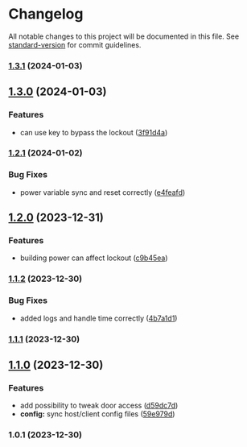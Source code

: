 # Changelog

All notable changes to this project will be documented in this file. See [standard-version](https://github.com/conventional-changelog/standard-version) for commit guidelines.

### [1.3.1](https://github.com/AntoninJuquel/lethal-company-lockout/compare/v1.3.0...v1.3.1) (2024-01-03)

## [1.3.0](https://github.com/AntoninJuquel/lethal-company-lockout/compare/v1.2.1...v1.3.0) (2024-01-03)


### Features

* can use key to bypass the lockout ([3f91d4a](https://github.com/AntoninJuquel/lethal-company-lockout/commit/3f91d4ab22416ca0ea52200e785992f5f045db9a))

### [1.2.1](https://github.com/AntoninJuquel/lethal-company-lockout/compare/v1.2.0...v1.2.1) (2024-01-02)


### Bug Fixes

* power variable sync and reset correctly ([e4feafd](https://github.com/AntoninJuquel/lethal-company-lockout/commit/e4feafd362f320b42b57d671eab8647a883cc49a))

## [1.2.0](https://github.com/AntoninJuquel/lethal-company-lockout/compare/v1.1.2...v1.2.0) (2023-12-31)


### Features

* building power can affect lockout ([c9b45ea](https://github.com/AntoninJuquel/lethal-company-lockout/commit/c9b45ea6e6a2d557848e0eed8d22b8cfc538ccae))

### [1.1.2](https://github.com/AntoninJuquel/lethal-company-lockout/compare/v1.1.1...v1.1.2) (2023-12-30)


### Bug Fixes

* added logs and handle time correctly ([4b7a1d1](https://github.com/AntoninJuquel/lethal-company-lockout/commit/4b7a1d10801dab1bbb0db2489693415d7a48a185))

### [1.1.1](https://github.com/AntoninJuquel/lethal-company-lockout/compare/v1.1.0...v1.1.1) (2023-12-30)

## [1.1.0](https://github.com/AntoninJuquel/lethal-company-lockout/compare/v1.0.1...v1.1.0) (2023-12-30)


### Features

* add possibility to tweak door access ([d59dc7d](https://github.com/AntoninJuquel/lethal-company-lockout/commit/d59dc7d07ed5fca2bf39c16644917f7938a961d4))
* **config:** sync host/client config files ([59e979d](https://github.com/AntoninJuquel/lethal-company-lockout/commit/59e979d15cc7b3a2068afb520258dfb16d7ed9fa))

### 1.0.1 (2023-12-30)
